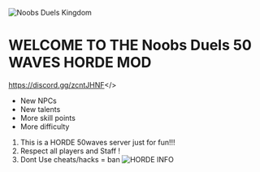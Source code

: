 ![Noobs Duels Kingdom](https://i.postimg.cc/CLRhqd1R/50.jpg)
# WELCOME TO THE **Noobs Duels 50 WAVES HORDE MOD**
<a id="NOOBS DUELS DISCORD">https://discord.gg/zcntJHNF</>
- New NPCs
- New talents
- More skill points
- More difficulty
1. This is a HORDE 50waves server just for fun!!!
2. Respect all players and Staff !
3. Dont Use cheats/hacks = ban
![HORDE INFO](https://i.postimg.cc/Dz2SVnvn/502.jpg)

